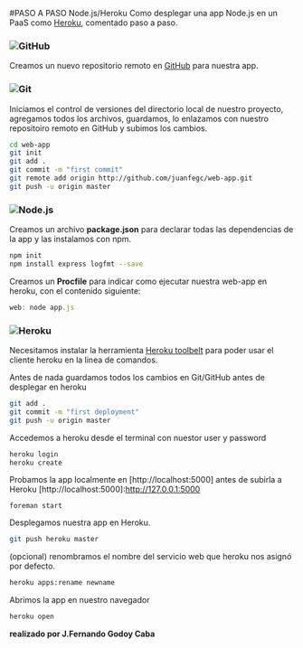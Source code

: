#PASO A PASO Node.js/Heroku
Como desplegar una app Node.js en un PaaS como [Heroku], comentado paso a paso.

[Heroku]:http://www.heroku.com

### ![GitHub](http://www.grails48.com/static/images/github-logo3.png)
Creamos un nuevo repositorio remoto en [GitHub] para nuestra app.

[GitHub]:https://github.com/

### ![Git](http://git-scm.com/images/logo@2x.png)
Iniciamos el control de versiones del directorio local de nuestro proyecto, agregamos todos los archivos,
guardamos, lo enlazamos con nuestro repositoiro remoto en GitHub y subimos los cambios.
``` sh
cd web-app
git init
git add .
git commit -m "first commit"
git remote add origin http://github.com/juanfegc/web-app.git
git push -u origin master
```

### ![Node.js](http://nodejs.org/images/logos/nodejs.png)
Creamos un archivo **package.json** para declarar todas las dependencias de la app y las instalamos con npm.
``` sh
npm init
npm install express logfmt --save
```
Creamos un **Procfile** para indicar como ejecutar nuestra web-app en heroku, con el contenido siguiente:
``` javascript
web: node app.js
```

### ![Heroku](http://www.treasuredata.com/img_logos/heroku.png)
Necesitamos instalar la herramienta [Heroku toolbelt] para poder usar el cliente heroku en la linea de comandos.

[Heroku toolbelt]:https://toolbelt.heroku.com/

Antes de nada guardamos todos los cambios en Git/GitHub antes de desplegar en heroku
```sh
git add .
git commit -m "first deployment"
git push -u origin master
```
Accedemos a heroku desde el terminal con nuestor user y password
``` sh
heroku login
heroku create
```

Probamos la app localmente en [http://localhost:5000] antes de subirla a Heroku
[http://localhost:5000]:http://127.0.0.1:5000

```
foreman start
```

Desplegamos nuestra app en Heroku.
``` sh
git push heroku master
```
(opcional) renombramos el nombre del servicio web que heroku nos asignó por defecto.
``` sh
heroku apps:rename newname
```
Abrimos la app en nuestro navegador
``` sh
heroku open
```

**realizado por J.Fernando Godoy Caba**
